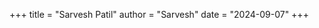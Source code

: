 +++
title = "Sarvesh Patil"
author = "Sarvesh"
date = "2024-09-07"
+++

<!--
![pfp](https://avatars.githubusercontent.com/u/58876962)

As much as I try to live an aesthetic life like [catppuccin](https://github.com/catppuccin/), 
it becomes complex like [gruvbox](https://github.com/morhetz/gruvbox/). 
And the self of me always chooses to live a simple life like [solarized](https://ethanschoonover.com/solarized/).
-->
